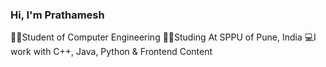 ### Hi, I'm Prathamesh 
🧑‍💻Student of Computer Engineering 
👨‍🎓Studing At SPPU of Pune, India
💻I work with C++, Java, Python & Frontend Content
